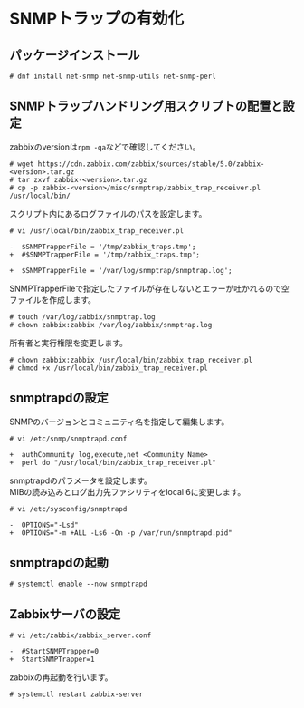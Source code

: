 # SNMPトラップの有効化
## パッケージインストール
```
# dnf install net-snmp net-snmp-utils net-snmp-perl
```
## SNMPトラップハンドリング用スクリプトの配置と設定
zabbixのversionは`rpm -qa`などで確認してください。
```
# wget https://cdn.zabbix.com/zabbix/sources/stable/5.0/zabbix-<version>.tar.gz
# tar zxvf zabbix-<version>.tar.gz
# cp -p zabbix-<version>/misc/snmptrap/zabbix_trap_receiver.pl /usr/local/bin/
```
スクリプト内にあるログファイルのパスを設定します。
```
# vi /usr/local/bin/zabbix_trap_receiver.pl
```
```
-  $SNMPTrapperFile = '/tmp/zabbix_traps.tmp';
+  #$SNMPTrapperFile = '/tmp/zabbix_traps.tmp';

+  $SNMPTrapperFile = '/var/log/snmptrap/snmptrap.log';
```
SNMPTrapperFileで指定したファイルが存在しないとエラーが吐かれるので空ファイルを作成します。
```
# touch /var/log/zabbix/snmptrap.log
# chown zabbix:zabbix /var/log/zabbix/snmptrap.log
```
所有者と実行権限を変更します。
```
# chown zabbix:zabbix /usr/local/bin/zabbix_trap_receiver.pl
# chmod +x /usr/local/bin/zabbix_trap_receiver.pl
```
## snmptrapdの設定
SNMPのバージョンとコミュニティ名を指定して編集します。
```
# vi /etc/snmp/snmptrapd.conf
```
```
+  authCommunity log,execute,net <Community Name>
+  perl do "/usr/local/bin/zabbix_trap_receiver.pl"
```
snmptrapdのパラメータを設定します。  
MIBの読み込みとログ出力先ファシリティをlocal 6に変更します。
```
# vi /etc/sysconfig/snmptrapd
```
```
-  OPTIONS="-Lsd"
+  OPTIONS="-m +ALL -Ls6 -On -p /var/run/snmptrapd.pid"
```
## snmptrapdの起動
```
# systemctl enable --now snmptrapd
```
## Zabbixサーバの設定
```
# vi /etc/zabbix/zabbix_server.conf
```
```
-  #StartSNMPTrapper=0
+  StartSNMPTrapper=1
```
zabbixの再起動を行います。
```
# systemctl restart zabbix-server
```
